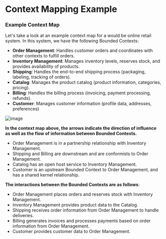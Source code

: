 # Context Mapping Example

### Example Context Map
Let's take a look at an example context map for a would be online retail system. In this system, we have the following Bounded Contexts:

- **Order Management**: Handles customer orders and coordinates with other contexts to fulfill orders.
- **Inventory Management**: Manages inventory levels, reserves stock, and provides availability of products.
- **Shipping**: Handles the end-to-end shipping process (packaging, labeling, tracking of orders).
- **Catalog**: Manages the product catalog (product information, categories, pricing).
- **Billing**: Handles the billing process (invoicing, payment processing, refunds).
- **Customer**: Manages customer information (profile data, addresses, preferences)

![image](https://github.com/chrispipito/domain-driven-design-learning/assets/90569206/fa0b4e2d-df88-4761-b7da-67527d326018)





**In the context map above, the arrows indicate the direction of influence as well as the flow of information between Bounded Contexts.** 
- Order Management is in a partnership relationship with Inventory Management.
- Shipping and Billing are downstream and are conformists to Order Management.
- Catalog has an open host service to Inventory Management.
- Customer is an upstream Bounded Context to Order Management, and has a shared kernel relationship.

**The interactions between the Bounded Contexts are as follows**:
- Order Management places orders and reserves stock with Inventory Management.
- Inventory Management provides product data to the Catalog.
- Shipping receives order information from Order Management to handle deliveries.
- Billing generates invoices and processes payments based on order information from Order Management.
- Customer provides customer data to Order Management.
